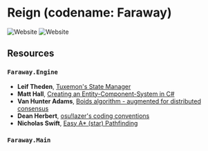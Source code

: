 # Reign (codename: Faraway)

![Website](https://img.shields.io/website?up_message=online&down_message=offline&url=https%3A%2F%2Ffarawaygame.net%2F)
![Website](https://img.shields.io/website?up_message=online&down_message=offline&url=http%3A%2F%2Fdeveloper.farawaygame.net%2F&label=docs)

## Resources

### `Faraway.Engine`

 - **Leif Theden**, [Tuxemon's State Manager](https://github.com/Tuxemon/Tuxemon)
 - **Matt Hall**, [Creating an Entity-Component-System in C#](https://matthall.codes/blog/ecs/)
 - **Van Hunter Adams**, [Boids algorithm - augmented for distributed consensus](https://vanhunteradams.com/Pico/Animal_Movement/Boids-algorithm.html)
 - **Dean Herbert**, [osu!lazer's coding conventions](https://github.com/ppy/osu/blob/master/.editorconfig)
 - **Nicholas Swift**, [Easy A* (star) Pathfinding](https://medium.com/@nicholas.w.swift/easy-a-star-pathfinding-7e6689c7f7b2)

### `Faraway.Main`